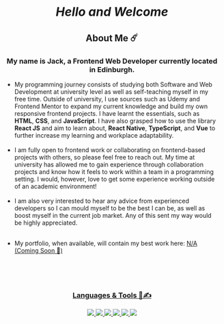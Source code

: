 <h1 align="center">
<b><i>Hello and Welcome</i></b>
</p>

<h2 align="center" >About Me ☄️</h2>
<!--<p align="center"><img src="https://komarev.com/ghpvc/?username=jxckwilsxn&label=Visits"></p>-->
<h3 align="center" > My name is Jack, a Frontend Web Developer currently located in Edinburgh.</h3>

<ul>
 <li>
  My programming journey consists of studying both Software and Web Development at university level as well as self-teaching myself in my free time. Outside of university, I use sources such as Udemy and Frontend Mentor to expand my current knowledge and build my own responsive frontend projects. I have learnt the essentials, such as <strong>HTML</strong>, <strong>CSS</strong>, and <strong>JavaScript</strong>. I have also grasped how to use the library <strong>React JS</strong> and aim to learn about, <strong>React Native</strong>, <strong>TypeScript</strong>, and <strong>Vue</strong> to further increase my learning and workplace adaptability.
 </li>
 <br>
 <li>
 I am fully open to frontend work or collaborating on frontend-based projects with others, so please feel free to reach out. My time at university has allowed me to gain experience through collaboration projects and know how it feels to work within a team in a programming setting. I would, however, love to get some experience working outside of an academic environment!
 </li>
 
 <br>
 
 <li>
   I am also very interested to hear any advice from experienced developers so I can mould myself to be the best I can be, as well as boost myself in the current job market. Any of this sent my way would be highly appreciated.
 </li>
 
 <br>
 <li>
   <p>My portfolio, when available, will contain my best work here: <a href="link-to-future-portfolio-here">N/A (Coming Soon 👀)</p>
   </li>
  <br> 
</ul>
    
  <br> 

<h3 align="center">Languages & Tools 👾✍️</h3>
<p align="center">
 <img src="https://img.shields.io/badge/JavaScript-323330?style=for-the-badge&logo=javascript&logoColor=F7DF1E"/>
 <img src="https://img.shields.io/badge/HTML5-E34F26?style=for-the-badge&logo=html5&logoColor=white"/>
 <img src="https://img.shields.io/badge/CSS3-1572B6?style=for-the-badge&logo=css3&logoColor=white"/>
 <img src="https://img.shields.io/badge/React-20232A?style=for-the-badge&logo=react&logoColor=61DAFB"/>
 <img src="https://img.shields.io/badge/Tailwind_CSS-38B2AC?style=for-the-badge&logo=tailwind-css&logoColor=white"/>
 <img src="https://img.shields.io/badge/Figma-F24E1E?style=for-the-badge&logo=figma&logoColor=white"/>
</p>
  <!--
   <h2>Connect with me elsewhere:</h2>
  <p>
   <a href ="https://www.linkedin.com/in/jack-wilson-316b9529b/"><img src="https://cdn.jsdelivr.net/gh/devicons/devicon@latest/icons/linkedin/linkedin-original.svg" alt="linkedin" width="45" height="45"</a> 
  </p>
 -->
 
<!--
<a href ="https://code.visualstudio.com/"><img src="https://cdn.jsdelivr.net/gh/devicons/devicon@latest/icons/vscode/vscode-original.svg" alt="vscode" width="45" height="45"/>         
<a href ="https://developer.mozilla.org/en-US/docs/Web/JavaScript"><img src="https://cdn.jsdelivr.net/gh/devicons/devicon@latest/icons/javascript/javascript-original.svg" alt="javascript" width="45" height="45"/>       
<a href ="https://react.dev/"><img src="https://cdn.jsdelivr.net/gh/devicons/devicon@latest/icons/react/react-original.svg" alt="react" width="45" height="45"/>
 <!-- <a href ="https://reactnative.dev/"><img src="https://cdn.worldvectorlogo.com/logos/react-native-1.svg" alt="react native" width="45" height="45"/>
<a href ="https://developer.mozilla.org/en-US/docs/Web/HTML"><img src="https://cdn.jsdelivr.net/gh/devicons/devicon@latest/icons/html5/html5-original.svg" alt="html5" width="45" height="45" />
<a href="https://developer.mozilla.org/en-US/docs/Web/CSS"><img src="https://cdn.jsdelivr.net/gh/devicons/devicon@latest/icons/css3/css3-original.svg" alt="css" width="45" height="45"/>
 <!-- 
<a href="https://www.typescriptlang.org/"><img src="https://cdn.jsdelivr.net/gh/devicons/devicon@latest/icons/typescript/typescript-original.svg" alt="typescript" width="45" height="45"/>
<a href="https://vuejs.org/"><img src="https://cdn.jsdelivr.net/gh/devicons/devicon@latest/icons/vuejs/vuejs-original.svg" alt="vue" width="45" height="45"/>
<a href="https://getbootstrap.com/"><img src="https://cdn.jsdelivr.net/gh/devicons/devicon@latest/icons/bootstrap/bootstrap-original.svg" alt="bootstrap" width="45" height="45"/>
<a href="https://www.figma.com"><img src="https://cdn.jsdelivr.net/gh/devicons/devicon@latest/icons/figma/figma-original.svg" alt="figma" width="45" height="45"/>
 <!--
<img src="https://cdn.jsdelivr.net/gh/devicons/devicon@latest/icons/angular/angular-original.svg" alt="angular" width="45" height="45"/>
 https://reactnative.dev/

          
<!-- </p> -->

<!--
**JxckWilsxn/JxckWilsxn** is a ✨ _special_ ✨ repository because its `README.md` (this file) appears on your GitHub profile.

Here are some ideas to get you started:

- 🔭 I’m currently working on ...
- 🌱 I’m currently learning ...
- 👯 I’m looking to collaborate on ...
- 🤔 I’m looking for help with ...
- 💬 Ask me about ...
- 📫 How to reach me: ...
- 😄 Pronouns: ...
- ⚡ Fun fact: ...
-->

